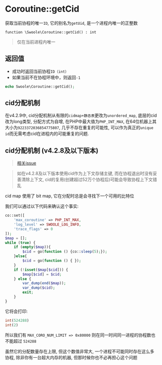 # Coroutine::getCid

获取当前协程的唯一`ID`, 它的别名为`getUid`, 是一个进程内唯一的正整数
```
function \Swoole\Coroutine::getCid() : int
```

> 仅在当前进程内唯一

返回值
----

* 成功时返回当前协程`ID（int）`
* 如果当前不在协程环境中，则返回`-1`

```php
echo Swoole\Coroutine::getCid();
```

cid分配机制
---
在v4.2.9中, cid分配机制从有限的`cidmap+静态表`更改为`unordered_map`, 底层的cid改为long类型, 分配方式为自增, 在PHP中最大值为`PHP_INT_MAX`, 在64位机器上其大小为`9223372036854775807`, 几乎不存在重复的可能性, 可以作为真正的`unique id`而无需考虑cid在进程内的可能重复的问题.

cid分配机制 (v4.2.8及以下版本)
---
>  [相关issue](https://github.com/swoole/swoole-src/issues/1977)

> 如在v4.2.8及以下版本使用cid作为上下文存储主键, 而在协程退出时没有妥善清除上下文, cid的复用(创建超过52万个协程后)可能会导致协程上下文错乱

cid map 使用了 bit map, 它在分配时总是会寻找下一个可用的比特位

我们可以通过以下代码来确认这个事实:
```php
co::set([
    'max_coroutine' => PHP_INT_MAX,
    'log_level' => SWOOLE_LOG_INFO,
    'trace_flags' => 0
]);
$map = [];
while (true) {
    if (empty($map)){
        $cid = go(function () {co::sleep(5);});
    }else{
        $cid = go(function () { });
    }
    if (!isset($map[$cid])) {
        $map[$cid] = $cid;
    } else {
        var_dump(end($map));
        var_dump($cid);
        exit;
    }
}
```
它将会打印:
```php
int(524288)
int(2)
```

所以我们有 `MAX_CORO_NUM_LIMIT => 0x80000`
则在同一时间同一进程的协程数也不能超过 `524288`

虽然它的分配数量存在上限, 但这个数值非常大, 一个进程不可能同时存在这么多协程, 除非你有一台超大内存的机器, 但那时候你也不必再担心这个问题
